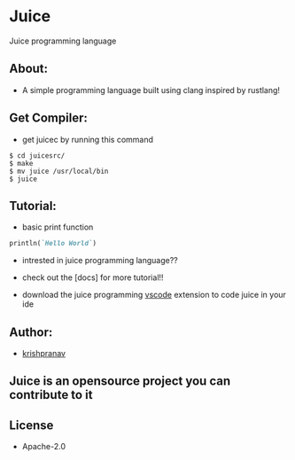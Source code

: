 # Juice
Juice programming language

## About:
- A simple programming language built using clang inspired by rustlang!

## Get Compiler:
- get juicec by running this command
```
$ cd juicesrc/
$ make
$ mv juice /usr/local/bin
$ juice
```

## Tutorial:
- basic print function
```ruby
println(`Hello World`)
```

- intrested in juice programming language??
- check out the [docs] for more tutorial!!

- download the juice programming [vscode](https://marketplace.visualstudio.com/items?itemName=Juiceteam.juice&ssr=false#review-details) extension to code juice in your ide

## Author:
- [krishpranav](https://github.com/krishpranav)

## Juice is an opensource project you can contribute to it

## License
- Apache-2.0